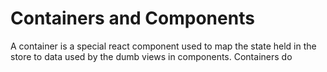 # Containers and Components

A container is a special react component used to map the state held in the store
to data used by the dumb views in components.  Containers do
